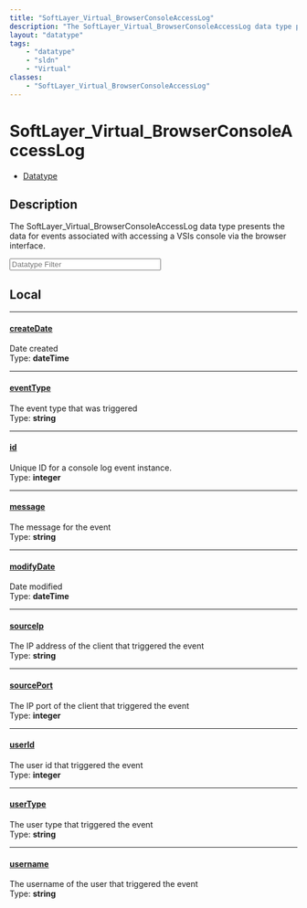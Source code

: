 ```yaml
---
title: "SoftLayer_Virtual_BrowserConsoleAccessLog"
description: "The SoftLayer_Virtual_BrowserConsoleAccessLog data type presents the data for events associated with accessing a VSIs co... "
layout: "datatype"
tags:
    - "datatype"
    - "sldn"
    - "Virtual"
classes:
    - "SoftLayer_Virtual_BrowserConsoleAccessLog"
---
```


# SoftLayer_Virtual_BrowserConsoleAccessLog
<div id='service-datatype'>
    <ul id='sldn-reference-tabs'>
        <li id='datatype'> <a href='/reference/datatypes/SoftLayer_Virtual_BrowserConsoleAccessLog' >Datatype</a></li>
    </ul>
</div>

## Description 
The SoftLayer_Virtual_BrowserConsoleAccessLog data type presents the data for events associated with accessing a VSIs console via the browser interface. 





<!-- Filer BEGIN -->
<div class="view-filters">
        <div class="clearfix">
            <div class="search-input-box">
                <input placeholder="Datatype Filter" onkeyup="titleSearch(inputId='prop-input', divId='properties', elementClass='prop-row')" 
                    type="text" id="prop-input" value="" size="30" maxlength="128" class="form-text">
            </div>
        </div>
</div>
<!-- Filer END -->

<div id="properties" class="content">
<div id="localProperties" class="prop-content" >

## Local
<div class="prop-row">

-----
[createDate]: #createdate
#### [createDate]
Date created   
<span class="type-label">Type: </span>**dateTime**


</div>
<div class="prop-row">

-----
[eventType]: #eventtype
#### [eventType]
The event type that was triggered   
<span class="type-label">Type: </span>**string**


</div>
<div class="prop-row">

-----
[id]: #id
#### [id]
Unique ID for a console log event instance.   
<span class="type-label">Type: </span>**integer**


</div>
<div class="prop-row">

-----
[message]: #message
#### [message]
The message for the event   
<span class="type-label">Type: </span>**string**


</div>
<div class="prop-row">

-----
[modifyDate]: #modifydate
#### [modifyDate]
Date modified   
<span class="type-label">Type: </span>**dateTime**


</div>
<div class="prop-row">

-----
[sourceIp]: #sourceip
#### [sourceIp]
The IP address of the client that triggered the event   
<span class="type-label">Type: </span>**string**


</div>
<div class="prop-row">

-----
[sourcePort]: #sourceport
#### [sourcePort]
The IP port of the client that triggered the event   
<span class="type-label">Type: </span>**integer**


</div>
<div class="prop-row">

-----
[userId]: #userid
#### [userId]
The user id that triggered the event   
<span class="type-label">Type: </span>**integer**


</div>
<div class="prop-row">

-----
[userType]: #usertype
#### [userType]
The user type that triggered the event   
<span class="type-label">Type: </span>**string**


</div>
<div class="prop-row">

-----
[username]: #username
#### [username]
The username of the user that triggered the event   
<span class="type-label">Type: </span>**string**


</div>
</div>
<!-- LOCAL PROPERTY END -->

</div>


